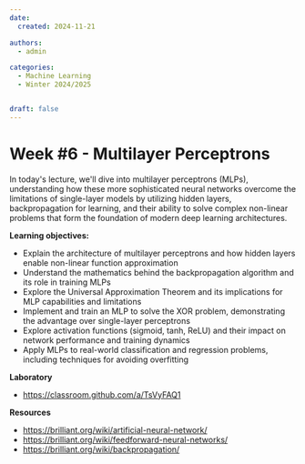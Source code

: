 ```yaml
---
date:
  created: 2024-11-21

authors:
  - admin

categories:
  - Machine Learning
  - Winter 2024/2025


draft: false
---
```


# Week #6 - Multilayer Perceptrons

In today's lecture, we'll dive into multilayer perceptrons (MLPs), understanding how these more sophisticated neural networks overcome the limitations of single-layer models by utilizing hidden layers, backpropagation for learning, and their ability to solve complex non-linear problems that form the foundation of modern deep learning architectures.

<!-- more -->

**Learning objectives:**

- Explain the architecture of multilayer perceptrons and how hidden layers enable non-linear function approximation
- Understand the mathematics behind the backpropagation algorithm and its role in training MLPs
- Explore the Universal Approximation Theorem and its implications for MLP capabilities and limitations
- Implement and train an MLP to solve the XOR problem, demonstrating the advantage over single-layer perceptrons
- Explore activation functions (sigmoid, tanh, ReLU) and their impact on network performance and training dynamics
- Apply MLPs to real-world classification and regression problems, including techniques for avoiding overfitting

**Laboratory**
- https://classroom.github.com/a/TsVyFAQ1

**Resources**

- https://brilliant.org/wiki/artificial-neural-network/
- https://brilliant.org/wiki/feedforward-neural-networks/
- https://brilliant.org/wiki/backpropagation/